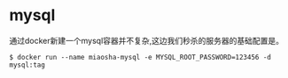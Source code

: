 # mysql

通过docker新建一个mysql容器并不复杂,这边我们秒杀的服务器的基础配置是。
```shell script
$ docker run --name miaosha-mysql -e MYSQL_ROOT_PASSWORD=123456 -d mysql:tag
```




